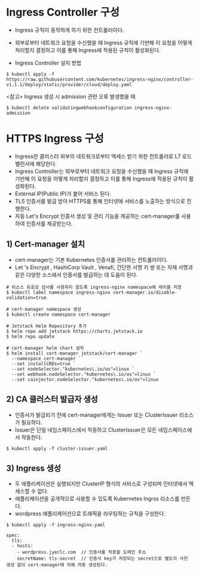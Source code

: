 # Ingress Controller 구성
* Ingress 규칙이 동작하게 하기 위한 컨트롤러이다.
* 외부로부터 네트워크 요청을 수신했을 때 Ingress 규칙에 기반해 이 요청을 어떻게 처리할지 결정하고 이를 통해 Ingress에 적용된 규칙이 활성화된다.

* Ingress Controller 설치 방법
```
$ kubectl apply -f https://raw.githubusercontent.com/kubernetes/ingress-nginx/controller-v1.1.1/deploy/static/provider/cloud/deploy.yaml
```

<참고> Ingress 생성 시 admission 관련 오류 발생했을 때
```
$ kubectl delete validatingwebhookconfiguration ingress-nginx-admission
```

# HTTPS Ingress 구성
* Ingress란 클러스터 외부의 네트워크로부터 액세스 받기 위한 컨트롤러로 L7 로드밸런서에 해당한다.
* Ingress Controller는 외부로부터 네트워크 요청을 수신했을 때 Ingress 규칙에 기반해 이 요청을 어떻게 처리할지 결정하고 이를 통해 Ingress에 적용된 규칙이 활성화된다.
* External IP(Public IP)가 붙어 서비스 된다.
* TLS 인증서를 발급 받아 HTTPS를 통해 인터넷에 서비스를 노출하는 방식으로 진행한다.
* 자동 Let's Encrypt 인증서 생성 및 관리 기능을 제공하는 cert-manager를 사용하여 인증서를 제공받는다.

## 1) Cert-manager 설치
* cert-manager는 기본 Kubernetes 인증서를 관리하는 컨트롤러이다.
* Let 's Encrypt , HashiCorp Vault , Venafi, 간단한 서명 키 쌍 또는 자체 서명과 같은 다양한 소스에서 인증서를 발급하는 데 도움이 된다.
```
# 리소스 유효성 검사를 사용하지 않도록 ingress-nginx namespace에 레이블 지정
$ kubectl label namespace ingress-nginx cert-manager.io/disable-validation=true

# cert-manager namespace 생성
$ kubectl create namespace cert-manager

# Jetstack Helm Repository 추가
$ helm repo add jetstack https://charts.jetstack.io
$ helm repo update

# cert-manager helm chart 설치
$ helm install cert-manager jetstack/cert-manager `
  --namespace cert-manager `
  --set installCRDs=true `
  --set nodeSelector."kubernetes\.io/os"=linux `
  --set webhook.nodeSelector."kubernetes\.io/os"=linux `
  --set cainjector.nodeSelector."kubernetes\.io/os"=linux 
```

## 2) CA 클러스터 발급자 생성
* 인증서가 발급되기 전에 cert-manager에게는 Issuer 또는 ClusterIssuer 리소스가 필요하다.
* Issuer은 단일 네임스페이스에서 작동하고 ClusterIssuer은 모든 네임스페이스에서 작동한다.
```
$ kubectl apply -f cluster-issuer.yaml
```

## 3) Ingress 생성
* 두 애플리케이션은 실행되지만 ClusterIP 형식의 서비스로 구성되며 인터넷에서 액세스할 수 없다.
* 애플리케이션을 공개적으로 사용할 수 있도록  Kubernetes Ingrss 리소스를 만든다.
* wordpress 애플리케이션으로 트래픽을 라우팅하는 규칙을 구성한다.
```
$ kubectl apply -f ingress-nginx.yaml
```

```
spec:
  tls:
  - hosts: 
    - wordpress.jyeclc.com  // 인증서를 적용할 도메인 주소
    secretName: tls-secret  // 인증서 key가 저장되는 secret으로 별도의 사전 생성 없이 cert-manager에 의해 자동 생성된다.
 ```
